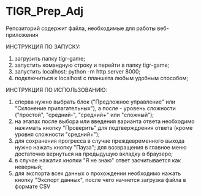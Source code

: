 # TIGR_Prep_Adj
Репозиторий содержит файла, необходимые для работы веб-приложения

ИНСТРУКЦИЯ ПО ЗАПУСКУ:
1) загрузить папку tigr-game;
2) запустить командную строку и перейти в папку tigr-game;
3) запустить localhost: python -m http.server 8000;
4) подключиться к localhost с планшета любым удобным способом;

ИНСТРУКЦИЯ ПО ИСПОЛЬЗОВАНИЮ:
1) сперва нужно выбрать блок ("Предложное управление" или "Склонение прилагательных"), а после - уровень сложности ("простой", "средний-", "средний+" или "сложный");
2) на этапах после выбора или введения варианта ответа необходимо нажимать кнопку "Проверить" для подтверждрения ответа (кроме уровня сложности "средний+");
3) для сохранения прогресса в случае преждевременного выхода нужно нажать кнопку "Пауза"; для возвращения в главное меню достаточно вернуться на предыдущую вкладку в браузере;
4) в случае нажатия кнопки "Я не знаю" ответ засчитывается как неверный;
5) для экспорта всех данных о прохождении необходимо нажать кнопку "Экспорт данных", после чего начнется загрузка файла в формате CSV
